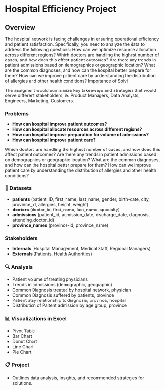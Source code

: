 # Hospital Efficiency Project

## Overview  
The hospital network is facing challenges in ensuring operational efficiency and patient
satisfaction. Specifically, you need to analyze the data to address the following questions:
How can we optimize resource allocation across different regions?
Which doctors are handling the highest number of cases, and how does this affect
patient outcomes?
Are there any trends in patient admissions based on demographics or geographic
location?
What are the common diagnoses, and how can the hospital better prepare for them?
How can we improve patient care by understanding the distribution of allergies and other
health conditions?
Importance of Solvi

‬‭The assigment would summarize key takeaways and strategies that would serve different stakeholders, ie.  Product Managers, Data Analysts, Engineers, Marketing, Customers. 

### Problems 

- **How can hospital improve patient outcomes?** 
- **How can hospital allocate resources across different regions?**
- **How can hospital improve preparation for volume of admissions?**
- **How can hospital improve patient care?**

Which doctors are handling the highest number of cases, and how does this affect
patient outcomes?
Are there any trends in patient admissions based on demographics or geographic
location?
What are the common diagnoses, and how can the hospital better prepare for them?
How can we improve patient care by understanding the distribution of allergies and other
health conditions?
‭  
### 🔢 Datasets

-  **patients** 
(patient_ID, first_name, last_name, gender, birth-date, city, province_id, allergies, height, weight) 
- **doctors** 
(doctor_id, first_name, last_name, specialty)
- **admissions** 
(patient_id, admission_date, discharge_date, diagnosis, attending_doctor_id)
- **province_names** 
(province-id, province_name)


### Stakeholders
- **Internals** 
(Hospital Management, Medical Staff, Regional Managers)
- **Externals** 
(Patients, Health Authorities)


### 🔍 Analysis 
- Patient volume of treating physicians 
- Trends in admissions (demographic, geographic)
- Common Diagnosis treated by hospital network, physician
- Common Diagnosis suffered by patients, province
- Patient stay relationship to diagnosis, province, hospital
- Distribution of Paitent admission by age group, province
 


### 📊 Visualizations in Excel
- Pivot Table
- Bar Chart
- Donut Chart
- Line Chart
- Pie Chart


### 📋 Project
-  Outlines data analysis, insights, and recommended strategies for solutions.
